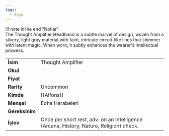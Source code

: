 ```yaml
---
tags:
  - Eşya
---  
```

  
  
!!! note inline end "Notlar"  
	The Thought Amplifier Headband is a subtle marvel of design, woven from a silvery, light gray material with faint, intricate circuit-like lines that shimmer with latent magic. When worn, it subtly enhances the wearer's intellectual prowess.     
  
|  |  |  
|---|---|  
| **İsim** | Thought Amplifier|  
| **Okul** | |  
| **Fiyat** | |  
| **Rarity** | Uncommon|  
| **Kimde** | [[Alfons]]|  
| **Menşei** | Eoha Harabeleri|  
| **Gereksinim** | |  
| **İşlev** | Once per short rest, adv. on an Intelligence (Arcana, History, Nature, Religion) check.|  
  
  
